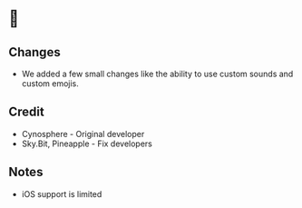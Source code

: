 # 🗿
## Changes
- We added a few small changes like the ability to use custom sounds and custom emojis.
## Credit
- Cynosphere - Original developer
- Sky.Bit, Pineapple - Fix developers
## Notes
- iOS support is limited
